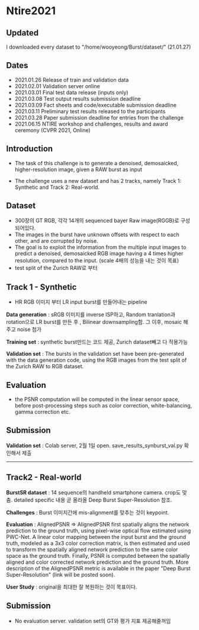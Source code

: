 # Ntire2021

## Updated

I downloaded every dataset to "/home/wooyeong/Burst/dataset/" (21.01.27)

## Dates
* 2021.01.26 Release of train and validation data  
* 2021.02.01 Validation server online  
* 2021.03.01 Final test data release (inputs only)  
* 2021.03.08 Test output results submission deadline  
* 2021.03.09 Fact sheets and code/executable submission deadline  
* 2021.03.11 Preliminary test results released to the participants  
* 2021.03.28 Paper submission deadline for entries from the challenge  
* 2021.06.15 NTIRE workshop and challenges, results and award ceremony (CVPR 2021, Online)  


## Introduction

* The task of this challenge is to generate a denoised, demosaicked, higher-resolution image, given a RAW burst as input

* The challenge uses a new dataset and has 2 tracks, namely Track 1: Synthetic and Track 2: Real-world.

## Dataset

* 300장의 GT RGB, 각각 14개의 sequenced bayer Raw image(RGGB)로 구성되어있다.
* The images in the burst have unknown offsets with respect to each other, and are corrupted by noise.
* The goal is to exploit the information from the multiple input images to predict a denoised, demosaicked RGB image having a 4 times higher resolution, compared to the input. (scale 4배의 성능을 내는 것이 목표)
* test split of the Zurich RAW로 부터 

## Track 1 - Synthetic

* HR RGB 이미지 부터 LR input burst를 만들어내는 pipeline

**Data generation** : sRGB 이미지를 inverse ISP하고, Random tranlation과 rotation으로 LR burst를 만든 후 , Bilinear downsampling함. 그 이후, mosaic 해주고 noise 첨가

**Training set** : synthetic burst만드는 코드 제공, Zurich dataset빼고 다 적용가능

**Validation set** : The bursts in the validation set have been pre-generated with the data generation code, using the RGB images from the test split of the Zurich RAW to RGB dataset.

## Evaluation

*  the PSNR computation will be computed in the linear sensor space, before post-processing steps such as color correction, white-balancing, gamma correction etc.

## Submission

**Validation set** : Colab server, 2월 1일 open. save_results_synburst_val.py 확인해서 제출

---

## Track2 - Real-world

**BurstSR dataset** : 14 sequence의 handheld smartphone camera. crop도 맞춤. detailed specific 내용 곧 올라올 Deep Burst Super-Resolution 참조.

**Challenges** : Burst 이미지간에 mis-alignment를 맞추는 것이 keypoint.

**Evaluation** : AlignedPSNR => AlignedPSNR first spatially aligns the network prediction to the ground truth, using pixel-wise optical flow estimated using PWC-Net. A linear color mapping between the input burst and the ground truth, modeled as a 3x3 color correction matrix, is then estimated and used to transform the spatially aligned network prediction to the same color space as the ground truth. Finally, PSNR is computed between the spatially aligned and color corrected network prediction and the ground truth. More description of the AlignedPSNR metric is available in the paper "Deep Burst Super-Resolution" (link will be posted soon).

**User Study** : original을 최대한 잘 복원하는 것이 목표이다.

## Submission

* No evaluation server. validation set의 GT와 평가 지표 제공해줄꺼임



